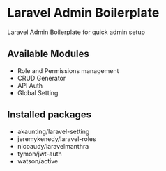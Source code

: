 # Laravel Admin Boilerplate
Laravel Admin Boilerplate for quick admin setup

## Available Modules
* Role and Permissions management
* CRUD Generator
* API Auth
* Global Setting


## Installed packages
* akaunting/laravel-setting 
* jeremykenedy/laravel-roles 
* nicoaudy/laravelmanthra 
* tymon/jwt-auth 
* watson/active 
